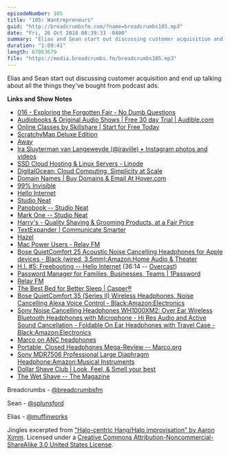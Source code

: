 ```yaml
---
episodeNumber: 105
title: "105: Wantrepreneurs"
guid: "http://breadcrumbsfm.com/?name=breadcrumbs105.mp3"
date: "Fri, 26 Oct 2018 08:39:33 -0400"
summary: "Elias and Sean start out discussing customer acquisition and end up talking about all the things they’ve bought from podcast ads."
duration: "1:09:41"
length: 67063679
file: "https://media.breadcrumbs.fm/breadcrumbs105.mp3"
---
```

Elias and Sean start out discussing customer acquisition and end up talking about all the things they've bought from podcast ads.

**Links and Show Notes**
- [016 - Exploring the Forgotten Fair - No Dumb Questions](https://castro.fm/episode/TSlmKH)
- [Audiobooks & Original Audio Shows | Free 30 day Trial | Audible.com](https://www.audible.com)
- [Online Classes by Skillshare | Start for Free Today](https://www.skillshare.com)
- [ScratchyMap Deluxe Edition](https://scratchymap.online/collections/all-scratchymaps/products/original-scratchy-map)
- [Away](https://www.awaytravel.com)
- [Ira Sluyterman van Langeweyde (@iraville) • Instagram photos and videos](https://instagram.com/iraville)
- [SSD Cloud Hosting & Linux Servers - Linode](https://www.linode.com)
- [DigitalOcean: Cloud Computing, Simplicity at Scale](https://www.digitalocean.com)
- [Domain Names | Buy Domains & Email At Hover.com](https://www.hover.com)
- [99% Invisible](https://99percentinvisible.org)
- [Hello Internet](https://www.hellointernet.fm)
- [Studio Neat](https://www.studioneat.com)
- [Panobook -- Studio Neat](https://www.studioneat.com/products/panobook)
- [Mark One -- Studio Neat](https://www.studioneat.com/products/markone)
- [Harry's - Quality Shaving & Grooming Products, at a Fair Price](https://www.harrys.com/)
- [TextExpander | Communicate Smarter](https://textexpander.com)
- [Hazel](https://www.noodlesoft.com)
- [Mac Power Users - Relay FM](https://www.relay.fm/mpu)
- [Bose QuietComfort 25 Acoustic Noise Cancelling Headphones for Apple devices - Black (wired, 3.5mm):Amazon:Home Audio & Theater](http://www.amazon.com/dp/B00M1NEUKK/?tag=breadcrumbsfm-20)
- [H.I. #5: Freebooting -- Hello Internet](http://www.hellointernet.fm/podcast/5) (36:14 -- [Overcast](https://overcast.fm/+BgMWc1_IE/36:14))
- [Password Manager for Families, Businesses, Teams | 1Password](https://1password.com)
- [Relay FM](https://www.relay.fm)
- [The Best Bed for Better Sleep | Casper®](https://casper.com)
- [Bose QuietComfort 35 (Series II) Wireless Headphones, Noise Cancelling Alexa Voice Control - Black:Amazon:Electronics](http://www.amazon.com/dp/B0756CYWWD/?tag=breadcrumbsfm-20)
- [Sony Noise Cancelling Headphones WH1000XM2: Over Ear Wireless Bluetooth Headphones with Microphone - Hi Res Audio and Active Sound Cancellation - Foldable On Ear Headphones with Travel Case - Black:Amazon:Electronics](http://www.amazon.com/dp/B074KDJVS2/?tag=breadcrumbsfm-20)
- [Marco on ANC headphones](https://twitter.com/marcoarment/status/976491627794575360)
- [Portable, Closed Headphones Mega-Review -- Marco.org](https://marco.org/headphones-closed-portable)
- [Sony MDR7506 Professional Large Diaphragm Headphone:Amazon:Musical Instruments](http://www.amazon.com/dp/B000AJIF4E/?tag=breadcrumbsfm-20)
- [Dollar Shave Club | Look, Feel, & Smell your best](https://www.dollarshaveclub.com)
- [The Wet Shave -- The Magazine](https://the-magazine.org/2/the-wet-shave#.W9BwWaeB3OQ)

Breadcrumbs - [@breadcrumbsfm](https://twitter.com/breadcrumbsfm)

Sean - [@splunsford](https://twitter.com/splunsford)

Elias - [@muffinworks](https://twitter.com/muffinworks)

Jingles excerpted from ["Halo-centric Hang/Halo improvisation" by Aaron Ximm](http://freemusicarchive.org/music/aaron_ximm/handpans_and_the_hang/). Licensed under a [Creative Commons Attribution-Noncommercial-ShareAlike 3.0 United States License](http://creativecommons.org/licenses/by-nc-sa/3.0/us/).